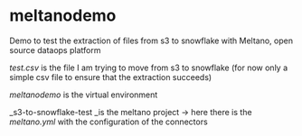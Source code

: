# meltanodemo
Demo to test the extraction of files from s3 to snowflake with Meltano, open source dataops platform

_test.csv_ is the file I am trying to move from s3 to snowflake (for now only a simple csv file to ensure that the extraction succeeds)

_meltanodemo_ is the virtual environment 

_s3-to-snowflake-test _is the meltano project -> here there is the _meltano.yml_ with the configuration of the connectors 


